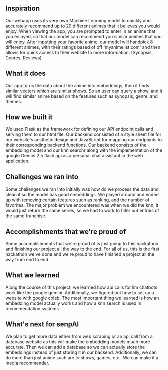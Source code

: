 ## Inspiration

Our webapp uses its very own Machine Learning model to quickly and accurately recommend up to 20 different animes that it believes you would enjoy. When viewing the app, you are prompted to enter in an anime that you enjoyed, so that our model can recommend you similar animes that you will enjoy. After inputting your favorite anime, our model will handpick 8 different animes, with their ratings based of off 'myanimelist.com' and then allows for quick access to their website to more information. (Synopsis, Genres, Reviews)

## What it does

Our app turns the data about the anime into embeddings, then it finds similar vectors which are similar shows. So an user can query a show, and it will find similar anime based on the features such as synopsis, genre, and themes.

## How we built it
We used Flask as the framework for defining our API endpoint calls and serving them to our html file. 
Our backend consisted of a style sheet file for our website's aesthetic design and JavaScript for mapping our endpoints to their corresponding backend functions. Our backend consists of the embedding model and our knn searchr along with the implementation of the google Gemini 2.5 flash api as a personal chat assistant in the web application. 

## Challenges we ran into

Some challenges we ran into initially was how do we process the data and clean it so the model has good embeddings. We played around and ended up with removing certain features such as ranking, and the number of favorites. The major problem we encountered was when we did the knn, it would just return the same series, so we had to work to filter out entries of the same franchise.
 
## Accomplishments that we're proud of
Some accomplishments that we're proud of is just going to this hackathon and finishing our project all the way to the end. For all of us, this is the first hackathon we've done and we're proud to have finished a project all the way from end to end.

## What we learned
Along the course of this project, we learned how api calls for llm chatbots work like the google gemini. Additionally, we figured out how to set up a website with google colab. The most important thing we learned is how an embedding model actually works and how a knn search is used in recommendation systems.

## What's next for senpAI
We plan to get more data either from web scraping or an api call from a database website as this will make the embedding models much more accurate. Then we can add a database so we can actually store the embeddings instead of just storing it in our backend. Additionally, we can do more than just anime such are tv shows, games, etc.. We can make it a media recommender.
